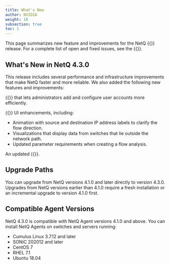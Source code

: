 ```yaml
---
title: What's New
author: NVIDIA
weight: 10
subsection: true
toc: 1
---
```


This page summarizes new feature and improvements for the NetQ {{<version>}} release. For a complete list of open and fixed issues, see the {{<link title="NVIDIA NetQ 4.3 Release Notes" text="release notes">}}.

<!-- vale off -->
## What's New in NetQ 4.3.0
<!-- vale on -->

This release includes several performance and infrastructure improvements that make NetQ faster and more reliable. We also added the following new features and improvements:

{{<link title="SSO Authentication" text="SSO configuration">}} that lets administrators add and configure user accounts more efficiently.

{{<link title="Flow Analysis" text="Flow analysis">}} UI enhancements, including:

- Animation with source and destination IP address labels to clarify the flow direction.
- Visualizations that display data from switches that lie outside the network path.
- Updated parameter requirements when creating a flow analysis.

An updated {{<exlink url="https://docs.nvidia.com/networking-ethernet-software/knowledge-base/Support/Licensing/NetQ-Cookie-Policy/" text="cookie policy">}}.

## Upgrade Paths

You can upgrade from NetQ versions 4.1.0 and later directly to version 4.3.0. Upgrades from NetQ versions earlier than 4.1.0 require a fresh installation or an incremental upgrade to version 4.1.0 first.
## Compatible Agent Versions

NetQ 4.3.0 is compatible with NetQ Agent versions 4.1.0 and above. You can install NetQ Agents on switches and servers running:

- Cumulus Linux 3.7.12 and later
- SONiC 202012 and later
- CentOS 7
- RHEL 7.1
- Ubuntu 18.04


